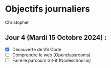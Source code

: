 # Objectifs journaliers

Christopher

## Jour 4 (Mardi 15 Octobre 2024) :

- [x] Découverte de VS Code
- [ ] Comprendre le web (Openclassrooms)
- [ ] Faire le parcours Git-it (Nodeschool.io)
